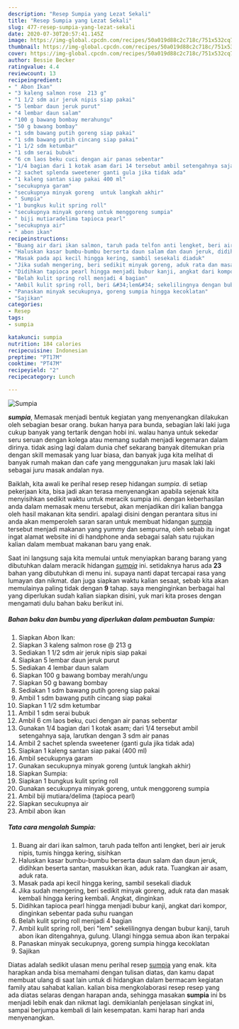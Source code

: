 ```yaml
---
description: "Resep Sumpia yang Lezat Sekali"
title: "Resep Sumpia yang Lezat Sekali"
slug: 477-resep-sumpia-yang-lezat-sekali
date: 2020-07-30T20:57:41.145Z
image: https://img-global.cpcdn.com/recipes/50a019d88c2c718c/751x532cq70/sumpia-foto-resep-utama.jpg
thumbnail: https://img-global.cpcdn.com/recipes/50a019d88c2c718c/751x532cq70/sumpia-foto-resep-utama.jpg
cover: https://img-global.cpcdn.com/recipes/50a019d88c2c718c/751x532cq70/sumpia-foto-resep-utama.jpg
author: Bessie Becker
ratingvalue: 4.4
reviewcount: 13
recipeingredient:
- " Abon Ikan"
- "3 kaleng salmon rose  213 g"
- "1 1/2 sdm air jeruk nipis siap pakai"
- "5 lembar daun jeruk purut"
- "4 lembar daun salam"
- "100 g bawang bombay merahungu"
- "50 g bawang bombay"
- "1 sdm bawang putih goreng siap pakai"
- "1 sdm bawang putih cincang siap pakai"
- "1 1/2 sdm ketumbar"
- "1 sdm serai bubuk"
- "6 cm laos beku cuci dengan air panas sebentar"
- "1/4 bagian dari 1 kotak asam dari 14 tersebut ambil setengahnya saja larutkan dengan 3 sdm air panas"
- "2 sachet splenda sweetener ganti gula jika tidak ada"
- "1 kaleng santan siap pakai 400 ml"
- "secukupnya garam"
- "secukupnya minyak goreng  untuk langkah akhir"
- " Sumpia"
- "1 bungkus kulit spring roll"
- "secukupnya minyak goreng untuk menggoreng sumpia"
- " biji mutiaradelima tapioca pearl"
- "secukupnya air"
- " abon ikan"
recipeinstructions:
- "Buang air dari ikan salmon, taruh pada telfon anti lengket, beri air jeruk nipis, tumis hingga kering, sisihkan"
- "Haluskan kasar bumbu-bumbu berserta daun salam dan daun jeruk, didihkan beserta santan, masukkan ikan, aduk rata. Tuangkan air asam, aduk rata."
- "Masak pada api kecil hingga kering, sambil sesekali diaduk"
- "Jika sudah mengering, beri sedikit minyak goreng, aduk rata dan masak kembali hingga kering kembali. Angkat, dinginkan"
- "Didihkan tapioca pearl hingga menjadi bubur kanji, angkat dari kompor, dinginkan sebentar pada suhu ruangan"
- "Belah kulit spring roll menjadi 4 bagian"
- "Ambil kulit spring roll, beri &#34;lem&#34; sekelilingnya dengan bubur kanji, taruh abon ikan ditengahnya, gulung. Ulangi hingga semua abon ikan terpakai"
- "Panaskan minyak secukupnya, goreng sumpia hingga kecoklatan"
- "Sajikan"
categories:
- Resep
tags:
- sumpia

katakunci: sumpia 
nutrition: 184 calories
recipecuisine: Indonesian
preptime: "PT17M"
cooktime: "PT47M"
recipeyield: "2"
recipecategory: Lunch

---
```



![Sumpia](https://img-global.cpcdn.com/recipes/50a019d88c2c718c/751x532cq70/sumpia-foto-resep-utama.jpg)

<b><i>sumpia</i></b>, Memasak menjadi bentuk kegiatan yang menyenangkan dilakukan oleh sebagian besar orang. bukan hanya para bunda, sebagian laki laki juga cukup banyak yang tertarik dengan hobi ini. walau hanya untuk sekedar seru seruan dengan kolega atau memang sudah menjadi kegemaran dalam dirinya. tidak asing lagi dalam dunia chef sekarang banyak ditemukan pria dengan skill memasak yang luar biasa, dan banyak juga kita melihat di banyak rumah makan dan cafe yang menggunakan juru masak laki laki sebagai juru masak andalan nya.



Baiklah, kita awali ke perihal resep resep hidangan <i>sumpia</i>. di setiap pekerjaan kita, bisa jadi akan terasa menyenangkan apabila sejenak kita menyisihkan sedikit waktu untuk meracik sumpia ini. dengan keberhasilan anda dalam memasak menu tersebut, akan menjadikan diri kalian bangga oleh hasil makanan kita sendiri. apalagi disini dengan perantara situs ini anda akan memperoleh saran saran untuk membuat hidangan <u>sumpia</u> tersebut menjadi makanan yang yummy dan sempurna, oleh sebab itu ingat ingat alamat website ini di handphone anda sebagai salah satu rujukan kalian dalam membuat makanan baru yang enak.


Saat ini langsung saja kita memulai untuk menyiapkan barang barang yang dibutuhkan dalam meracik hidangan <u><i>sumpia</i></u> ini. setidaknya harus ada <b>23</b> bahan yang dibutuhkan di menu ini. supaya nanti dapat tercapai rasa yang lumayan dan nikmat. dan juga siapkan waktu kalian sesaat, sebab kita akan memulainya paling tidak dengan <b>9</b> tahap. saya menginginkan berbagai hal yang diperlukan sudah kalian siapkan disini, yuk mari kita proses dengan mengamati dulu bahan baku berikut ini.

<!--inarticleads1-->

##### Bahan baku dan bumbu yang diperlukan dalam pembuatan Sumpia:

1. Siapkan  Abon Ikan:
1. Siapkan 3 kaleng salmon rose @ 213 g
1. Sediakan 1 1/2 sdm air jeruk nipis siap pakai
1. Siapkan 5 lembar daun jeruk purut
1. Sediakan 4 lembar daun salam
1. Siapkan 100 g bawang bombay merah/ungu
1. Siapkan 50 g bawang bombay
1. Sediakan 1 sdm bawang putih goreng siap pakai
1. Ambil 1 sdm bawang putih cincang siap pakai
1. Siapkan 1 1/2 sdm ketumbar
1. Ambil 1 sdm serai bubuk
1. Ambil 6 cm laos beku, cuci dengan air panas sebentar
1. Gunakan 1/4 bagian dari 1 kotak asam; dari 1/4 tersebut ambil setengahnya saja, larutkan dengan 3 sdm air panas
1. Ambil 2 sachet splenda sweetener (ganti gula jika tidak ada)
1. Siapkan 1 kaleng santan siap pakai (400 ml)
1. Ambil secukupnya garam
1. Gunakan secukupnya minyak goreng  (untuk langkah akhir)
1. Siapkan  Sumpia:
1. Siapkan 1 bungkus kulit spring roll
1. Gunakan secukupnya minyak goreng, untuk menggoreng sumpia
1. Ambil  biji mutiara/delima (tapioca pearl)
1. Siapkan secukupnya air
1. Ambil  abon ikan




<!--inarticleads2-->

##### Tata cara mengolah Sumpia:

1. Buang air dari ikan salmon, taruh pada telfon anti lengket, beri air jeruk nipis, tumis hingga kering, sisihkan
1. Haluskan kasar bumbu-bumbu berserta daun salam dan daun jeruk, didihkan beserta santan, masukkan ikan, aduk rata. Tuangkan air asam, aduk rata.
1. Masak pada api kecil hingga kering, sambil sesekali diaduk
1. Jika sudah mengering, beri sedikit minyak goreng, aduk rata dan masak kembali hingga kering kembali. Angkat, dinginkan
1. Didihkan tapioca pearl hingga menjadi bubur kanji, angkat dari kompor, dinginkan sebentar pada suhu ruangan
1. Belah kulit spring roll menjadi 4 bagian
1. Ambil kulit spring roll, beri &#34;lem&#34; sekelilingnya dengan bubur kanji, taruh abon ikan ditengahnya, gulung. Ulangi hingga semua abon ikan terpakai
1. Panaskan minyak secukupnya, goreng sumpia hingga kecoklatan
1. Sajikan




Diatas adalah sedikit ulasan menu perihal resep <u>sumpia</u> yang enak. kita harapkan anda bisa memahami dengan tulisan diatas, dan kamu dapat membuat ulang di saat lain untuk di hidangkan dalam bermacam kegiatan family atau sahabat kalian. kalian bisa mengkolaborasi resep resep yang ada diatas selaras dengan harapan anda, sehingga masakan <b>sumpia</b> ini bs menjadi lebih enak dan nikmat lagi. demikianlah penjelasan singkat ini, sampai berjumpa kembali di lain kesempatan. kami harap hari anda menyenangkan.
